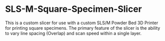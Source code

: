 # SLS-M-Square-Specimen-Slicer
This is a custom slicer for use with a custom SLS/M Powder Bed 3D Printer for printing square specimens. The primary feature of the slicer is the ability to vary line spacing (Overlap) and scan speed within a single layer.
